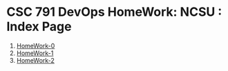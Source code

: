 # CSC 791 DevOps HomeWork: NCSU : Index Page

1. [HomeWork-0](https://github.com/manish211/devops/tree/master/HW/HW0)
2. [HomeWork-1](https://github.com/manish211/devops/tree/master/HW/HW1)
3. [HomeWork-2](https://github.com/manish211/devops/tree/master/HW/HW2)

